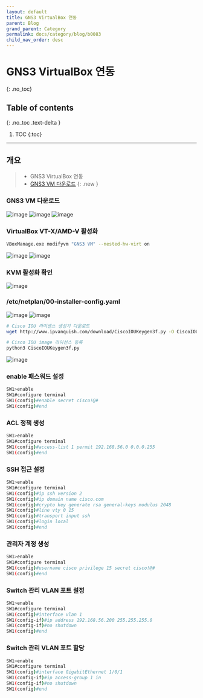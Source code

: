 ```yaml
---
layout: default
title: GNS3 VirtualBox 연동
parent: Blog
grand_parent: Category
permalink: docs/category/blog/b0083
child_nav_order: desc
---
```

# GNS3 VirtualBox 연동
{: .no_toc}

## Table of contents
{: .no_toc .text-delta }

1. TOC
{:toc}

---
## 개요

> - GNS3 VirtualBox 연동
> - [GNS3 VM 다운로드](https://www.gns3.com/software/download-vm)
{: .new }

### GNS3 VM 다운로드

![image](https://user-images.githubusercontent.com/36792594/236668744-d9f4bab8-8f59-4fef-b452-5bb34923a784.png)
![image](https://user-images.githubusercontent.com/36792594/236668703-fff7de9f-fc89-4d6e-a735-ffaff2948071.png)
![image](https://user-images.githubusercontent.com/36792594/236668890-44e0757c-ba1e-44cc-abca-c2f95ceacea5.png)

### VirtualBox VT-X/AMD-V 활성화

```bash
VBoxManage.exe modifyvm "GNS3 VM" --nested-hw-virt on
```

![image](https://user-images.githubusercontent.com/36792594/236852254-ee2b6110-0c25-41bc-a40c-57104a336b4b.png)
![image](https://user-images.githubusercontent.com/36792594/236852645-de3394b3-3f03-40ab-ab74-b80aef9499cb.png)

### KVM 활성화 확인

![image](https://user-images.githubusercontent.com/36792594/236854209-e6d474d0-652b-4852-80f8-2485bb16cd03.png)

### /etc/netplan/00-installer-config.yaml

![image](https://user-images.githubusercontent.com/36792594/236676882-225a4699-10b2-4ea8-8bd8-5a069669e348.png)
![image](https://user-images.githubusercontent.com/36792594/236676466-b072e04a-4497-4934-bdef-ad2f914d84ed.png)



```bash
# Cisco IOU 라이센스 생성기 다운로드
wget http://www.ipvanquish.com/download/CiscoIOUKeygen3f.py -O CiscoIOUKeygen3f.py

# Cisco IOU image 라이선스 등록
python3 CiscoIOUKeygen3f.py
```

![image](https://user-images.githubusercontent.com/36792594/236677319-f9f244fa-8af4-4618-8553-3468b292a0a4.png)

### enable 패스워드 설정

```bash
SW1>enable
SW1#configure terminal
SW1(config)#enable secret cisco!@#
SW1(config)#end
```

### ACL 정책 생성

```bash
SW1>enable
SW1#configure terminal
SW1(config)#access-list 1 permit 192.168.56.0 0.0.0.255
SW1(config)#end
```

### SSH 접근 설정

```bash
SW1>enable
SW1#configure terminal
SW1(config)#ip ssh version 2
SW1(config)#ip domain name cisco.com
SW1(config)#crypto key generate rsa general-keys modulus 2048
SW1(config)#line vty 0 15
SW1(config)#transport input ssh
SW1(config)#login local
SW1(config)#end
```

### 관리자 계정 생성

```bash
SW1>enable
SW1#configure terminal
SW1(config)#username cisco privilege 15 secret cisco!@#
SW1(config)#end
```

### Switch 관리 VLAN 포트 설정

```bash
SW1>enable
SW1#configure terminal
SW1(config)#interface vlan 1
SW1(config-if)#ip address 192.168.56.200 255.255.255.0
SW1(config-if)#no shutdown
SW1(config)#end
```

### Switch 관리 VLAN 포트 할당

```bash
SW1>enable
SW1#configure terminal
SW1(config)#interface GigabitEthernet 1/0/1
SW1(config-if)#ip access-group 1 in
SW1(config-if)#no shutdown
SW1(config)#end
```
